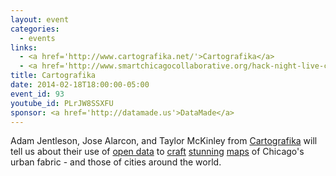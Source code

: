 ```yaml
---
layout: event
categories: 
  - events
links:
  - <a href='http://www.cartografika.net/'>Cartografika</a>
  - <a href='http://www.smartchicagocollaborative.org/hack-night-live-cartografika/'>Hack Night Live&#58; Cartografika</a>
title: Cartografika
date: 2014-02-18T18:00:00-05:00
event_id: 93
youtube_id: PLrJW8SSXFU
sponsor: <a href='http://datamade.us'>DataMade</a>
---
```


<p>Adam Jentleson, Jose Alarcon, and Taylor McKinley from <a href='http://www.cartografika.net/'>Cartografika</a> will tell us about their use of <a href='https://data.cityofchicago.org/Buildings/Building-Footprints/qv97-3bvb'>open data</a> to <a href='http://logansquarist.com/2013/06/04/cartografika-founders-mapping-the-square/'>craft</a> <a href='http://www.dailycandy.com/chicago/article/148634/City-Maps-by-Cartografika'>stunning</a> <a href='http://www.etsy.com/shop/Cartografika?page=1'>maps</a> of Chicago's urban fabric - and those of cities around the world.</p>
